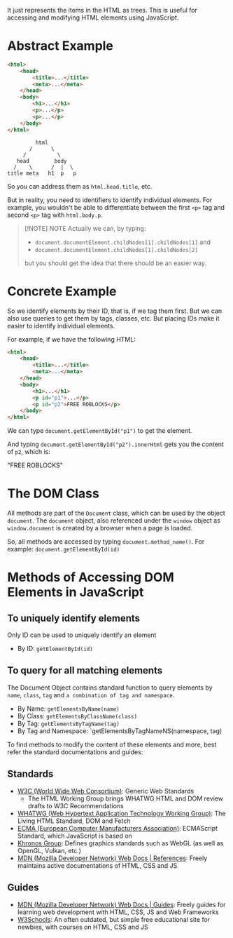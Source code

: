 It just represents the items in the HTML as trees. This is useful for accessing and modifying HTML elements using JavaScript.
# Abstract Example
```HTML
<html>
	<head>
		<title>...</title>
		<meta>...</meta>
	</head>
	<body>
		<h1>...</h1>
		<p>...</p>
		<p>...</p>
	</body>
</html>
```

```
         html
       /      \
     /          \
   head        body
  /    \      /  |  \
title meta   h1  p   p
```

So you can address them as `html.head.title`, etc.

But in reality, you need to identifiers to identify individual elements. For example, you wouldn't be able to differentiate between the first `<p>` tag and second `<p>` tag with `html.body.p`.

> [!NOTE] NOTE
> Actually we can, by typing:
> - `document.documentElement.childNodes[1].childNodes[1]` and
> - `document.documentElement.childNodes[1].childNodes[2]`
> 
> but you should get the idea that there should be an easier way.
# Concrete Example
So we identify elements by their ID, that is, if we tag them first. But we can also use queries to get them by tags, classes, etc. But placing IDs make it easier to identify individual elements.

For example, if we have the following HTML:
```HTML
<html>
	<head>
		<title>...</title>
		<meta>...</meta>
	</head>
	<body>
		<h1>...</h1>
		<p id="p1">...</p>
		<p id="p2">FREE ROBLOCKS</p>
	</body>
</html>
```

We can type `document.getElementById("p1")` to get the element.

And typing `document.getElementById("p2").innerHtml` gets you the content of `p2`, which is:

"FREE ROBLOCKS"
# The DOM Class
All methods are part of the `Document` class, which can be used by the object `document`. The `document` object, also referenced under the `window` object as `window.document` is created by a browser when a page is loaded.

So, all methods are accessed by typing `document.method_name()`.
For example: `document.getElementById(id)`
# Methods of Accessing DOM Elements in JavaScript
## To uniquely identify elements
Only ID can be used to uniquely identify an element

- By ID: `getElementById(id)`
## To query for all matching elements
The Document Object contains standard function to query elements by `name`, `class`, `tag` and `a combination of tag and namespace`.

- By Name: `getElementsByName(name)`
- By Class: `getElementsByClassName(class)`
- By Tag: `getElementsByTagName(tag)`
- By Tag and Namespace: `getElementsByTagNameNS(namespace, tag)

To find methods to modify the content of these elements and more, best refer the standard documentations and guides:
## Standards
- [W3C (World Wide Web Consortium)](https://whatwg.org/): Generic Web Standards
	- The HTML Working Group brings WHATWG HTML and DOM review drafts to W3C Recommendations
- [WHATWG (Web Hypertext Application Technology Working Group)](https://whatwg.org/): The Living HTML Standard, DOM and Fetch
- [ECMA (European Computer Manufacturers Association)](https://ecma-international.org/): ECMAScript Standard, which JavaScript is based on
- [Khronos Group](https://www.khronos.org/): Defines graphics standards such as WebGL (as well as OpenGL, Vulkan, etc.)
- [MDN (Mozilla Developer Network) Web Docs | References](https://developer.mozilla.org/en-US/): Freely maintains active documentations of HTML, CSS and JS
## Guides
- [MDN (Mozilla Developer Network) Web Docs | Guides](https://developer.mozilla.org/en-US/docs/Learn): Freely guides for learning web development with HTML, CSS, JS and Web Frameworks
- [W3Schools](w3schools.com): An often outdated, but simple free educational site for newbies, with courses on HTML, CSS and JS